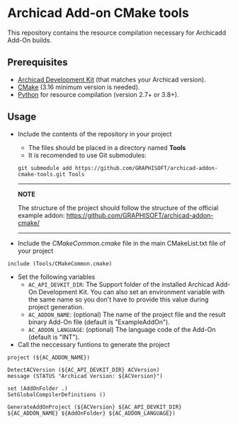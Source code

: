 # Archicad Add-on CMake tools

This repository contains the resource compilation necessary for Archicadd Add-On builds.

## Prerequisites

- [Archicad Development Kit](https://archicadapi.graphisoft.com/downloads/api-development-kit) (that matches your Archicad version).
- [CMake](https://cmake.org) (3.16 minimum version is needed).
- [Python](https://www.python.org) for resource compilation (version 2.7+ or 3.8+).

## Usage

- Include the contents of the repository in your project
  - The files should be placed in a directory named **Tools** 
  - It is recomended to use Git submodules:
   ```
   git submodule add https://github.com/GRAPHISOFT/archicad-addon-cmake-tools.git Tools
   ```
   ---
  **NOTE**
  
  The structure of the project should follow the structure of the official example addon: https://github.com/GRAPHISOFT/archicad-addon-cmake/
  
  ---
- Include the <em>CMakeCommon.cmake</em> file in the main CMakeList.txt file of your project
```
include (Tools/CMakeCommon.cmake)
```
- Set the following variables
  - `AC_API_DEVKIT_DIR`: The Support folder of the installed Archicad Add-On Development Kit. You can also set an environment variable with the same name so you don't have to provide this value during project generation.
  - `AC_ADDON_NAME`: (optional) The name of the project file and the result binary Add-On file (default is "ExampleAddOn").
  - `AC_ADDON_LANGUAGE`: (optional) The language code of the Add-On (default is "INT").
- Call the neccessary funtions to generate the project
```
project (${AC_ADDON_NAME})

DetectACVersion (${AC_API_DEVKIT_DIR} ACVersion)
message (STATUS "Archicad Version: ${ACVersion}")

set (AddOnFolder .)
SetGlobalCompilerDefinitions ()

GenerateAddOnProject (${ACVersion} ${AC_API_DEVKIT_DIR} ${AC_ADDON_NAME} ${AddOnFolder} ${AC_ADDON_LANGUAGE})
```
